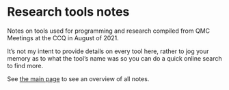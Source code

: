 # Research tools notes
Notes on tools used for programming and research compiled from QMC Meetings at the CCQ in August of 2021. 

It’s not my intent to provide details on every tool here, rather to jog your memory as to what the tool’s name was so you can do a quick online search to find more.

See [the main page](main.md) to see an overview of all notes.
